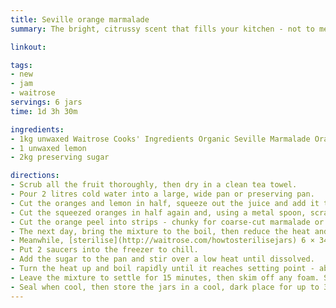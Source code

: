 ```yaml
---
title: Seville orange marmalade
summary: The bright, citrussy scent that fills your kitchen - not to mention the result - is glorious.

linkout: 

tags:
- new
- jam
- waitrose
servings: 6 jars
time: 1d 3h 30m

ingredients:
- 1kg unwaxed Waitrose Cooks' Ingredients Organic Seville Marmalade Oranges
- 1 unwaxed lemon
- 2kg preserving sugar

directions:
- Scrub all the fruit thoroughly, then dry in a clean tea towel.
- Pour 2 litres cold water into a large, wide pan or preserving pan.
- Cut the oranges and lemon in half, squeeze out the juice and add it to the water. Reserve the pips and orange shells; discard the lemon shell.
- Cut the squeezed oranges in half again and, using a metal spoon, scrape the pith and pips onto a large square of muslin. Gather up the edges and tie to form a bag. Add to the pan.
- Cut the orange peel into strips - chunky for coarse-cut marmalade or thinner for fine shred. Add to the pan, cover and leave overnight to soften.
- The next day, bring the mixture to the boil, then reduce the heat and simmer, uncovered, for 1h 30m - 2h, until the peel is very soft and the liquid has reduced by about half. Remove and discard the muslin bag, squeezing out as much liquid as possible into the pan.
- Meanwhile, [sterilise](http://waitrose.com/howtosterilisejars) 6 × 340g jars 
- Put 2 saucers into the freezer to chill.
- Add the sugar to the pan and stir over a low heat until dissolved.
- Turn the heat up and boil rapidly until it reaches setting point - about 15 minutes. To test, remove the pan from the heat and spoon a little of the marmalade onto a chilled saucer. Let it cool for a few seconds, then push with a finger. If the surface wrinkles, it's ready; if not, boil for 5 minutes more and test again.
- Leave the mixture to settle for 15 minutes, then skim off any foam. Stir and pour into warm sterilised jars, then top with a waxed disc or circle of baking parchment.
- Seal when cool, then store the jars in a cool, dark place for up to 3 months. Once open, store in the fridge for up to 1 month.
---
```

